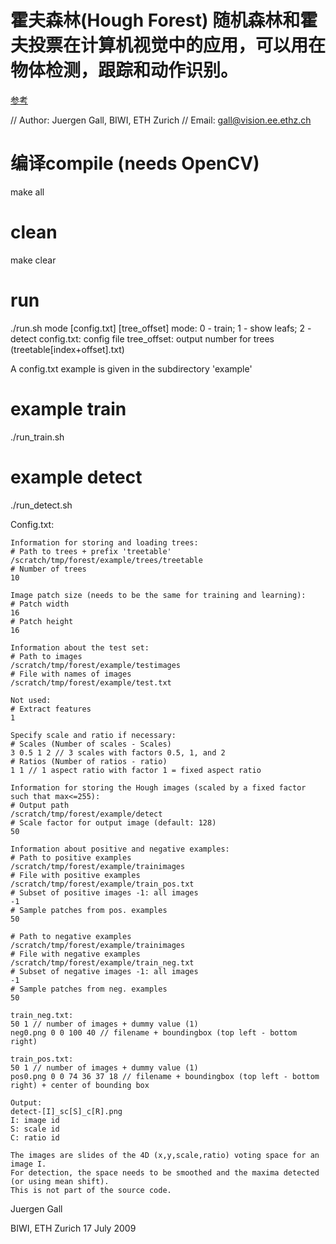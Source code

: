 # 霍夫森林(Hough Forest) 随机森林和霍夫投票在计算机视觉中的应用，可以用在物体检测，跟踪和动作识别。 
[参考](http://www.cnblogs.com/walccott/p/4956860.html)

// Author: Juergen Gall, BIWI, ETH Zurich
// Email: gall@vision.ee.ethz.ch

# 编译compile (needs OpenCV)
   make all

# clean
   make clear

# run
   ./run.sh mode [config.txt] [tree_offset]
   mode: 0 - train; 1 - show leafs; 2 - detect
   config.txt: config file
   tree_offset: output number for trees (treetable[index+offset].txt)


   A config.txt example is given in the subdirectory 'example'

   # example train
   ./run_train.sh

   # example detect
   ./run_detect.sh

Config.txt:

    Information for storing and loading trees:
    # Path to trees + prefix 'treetable'
    /scratch/tmp/forest/example/trees/treetable
    # Number of trees
    10

    Image patch size (needs to be the same for training and learning):
    # Patch width
    16
    # Patch height
    16

    Information about the test set:
    # Path to images
    /scratch/tmp/forest/example/testimages
    # File with names of images
    /scratch/tmp/forest/example/test.txt

    Not used:
    # Extract features
    1

    Specify scale and ratio if necessary:
    # Scales (Number of scales - Scales)
    3 0.5 1 2 // 3 scales with factors 0.5, 1, and 2
    # Ratios (Number of ratios - ratio)
    1 1 // 1 aspect ratio with factor 1 = fixed aspect ratio 

    Information for storing the Hough images (scaled by a fixed factor such that max<=255):
    # Output path
    /scratch/tmp/forest/example/detect
    # Scale factor for output image (default: 128)
    50

    Information about positive and negative examples:
    # Path to positive examples
    /scratch/tmp/forest/example/trainimages
    # File with positive examples
    /scratch/tmp/forest/example/train_pos.txt
    # Subset of positive images -1: all images
    -1
    # Sample patches from pos. examples
    50

    # Path to negative examples
    /scratch/tmp/forest/example/trainimages
    # File with negative examples
    /scratch/tmp/forest/example/train_neg.txt
    # Subset of negative images -1: all images
    -1
    # Sample patches from neg. examples
    50

    train_neg.txt:
    50 1 // number of images + dummy value (1)
    neg0.png 0 0 100 40 // filename + boundingbox (top left - bottom right)

    train_pos.txt:
    50 1 // number of images + dummy value (1)
    pos0.png 0 0 74 36 37 18 // filename + boundingbox (top left - bottom right) + center of bounding box

    Output:
    detect-[I]_sc[S]_c[R].png
    I: image id
    S: scale id
    C: ratio id

    The images are slides of the 4D (x,y,scale,ratio) voting space for an image I. 
    For detection, the space needs to be smoothed and the maxima detected (or using mean shift). 
    This is not part of the source code.



Juergen Gall

BIWI, ETH Zurich	17 July 2009
